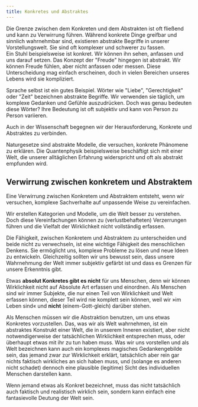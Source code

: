 ```yaml
---
title: Konkretes und Abstraktes  
--- 
```

Die Grenze zwischen dem Konkreten und dem Abstrakten ist oft fließend und kann zu Verwirrung führen. Während konkrete Dinge greifbar und sinnlich wahrnehmbar sind, existieren abstrakte Begriffe in unserer Vorstellungswelt. Sie sind oft komplexer und schwerer zu fassen.  
Ein Stuhl beispielsweise ist konkret. Wir können ihn sehen, anfassen und uns darauf setzen. Das Konzept der "Freude" hingegen ist abstrakt. Wir können Freude fühlen, aber nicht anfassen oder messen. Diese Unterscheidung mag einfach erscheinen, doch in vielen Bereichen unseres Lebens wird sie kompliziert.

Sprache selbst ist ein gutes Beispiel. Wörter wie "Liebe", "Gerechtigkeit" oder "Zeit" bezeichnen abstrakte Begriffe. Wir verwenden sie täglich, um komplexe Gedanken und Gefühle auszudrücken. Doch was genau bedeuten diese Wörter? Ihre Bedeutung ist oft subjektiv und kann von Person zu Person variieren.

Auch in der Wissenschaft begegnen wir der Herausforderung, Konkrete und Abstraktes zu verbinden. 

Naturgesetze sind abstrakte Modelle, die versuchen, konkrete Phänomene zu erklären. Die Quantenphysik beispielsweise beschäftigt sich mit einer Welt, die unserer alltäglichen Erfahrung widerspricht und oft als abstrakt empfunden wird.

## Verwirrung zwischen konkretem und Abstraktem

Eine Verwirrung zwischen Konkretem und Abstraktem entsteht, wenn wir versuchen, komplexe Sachverhalte auf unpassende Weise zu vereinfachen. 

Wir erstellen Kategorien und Modelle, um die Welt besser zu verstehen. Doch diese Vereinfachungen können zu (verlustbehafteten) Verzerrungen führen und die Vielfalt der Wirklichkeit nicht vollständig erfassen.

Die Fähigkeit, zwischen Konkretem und Abstraktem zu unterscheiden und beide nicht zu verwechseln, ist eine wichtige Fähigkeit des menschlichen Denkens. Sie ermöglicht uns, komplexe Probleme zu lösen und neue Ideen zu entwickeln. Gleichzeitig sollten wir uns bewusst sein, dass unsere Wahrnehmung der Welt immer subjektiv gefärbt ist und dass es Grenzen für unsere Erkenntnis gibt.

Etwas **absolut Konkretes gibt es nicht** für uns Menschen, denn wir können Wirklichkeit nicht auf Absolute Art erfassen und einordnen. Als Menschen sind wir immer Subjekte, die nur einen Teil von Wirklichkeit und Welt erfassen können, dieser Teil wird nie komplett sein können, weil wir »im Leben sind« und **nicht** (einem-Gott-gleich) darüber stehen. 

Als Menschen müssen wir die Abstraktion benutzen, um uns etwas Konkretes vorzustellen. Das, was wir als Welt wahrnehmen, ist ein abstraktes Konstrukt einer Welt, die in unserem Inneren existiert, aber nicht notwendigerweise der tatsächlichen Wirklichkeit entsprechen muss, oder überhaupt etwas mit ihr zu tun haben muss. Was wir uns vorstellen und als Welt bezeichnen kann auch ein komplexes magisches Gedankengebilde sein, das jemand zwar zur Wirklichkeit erklärt, tatsächlich aber rein gar nichts faktisch wirkliches an sich haben muss, und (solange es anderen nicht schadet) dennoch eine plausible (legitime) Sicht des individuellen Menschen darstellen kann.

Wenn jemand etwas als Konkret bezeichnet, muss das nicht tatsächlich auch faktisch und realistisch wirklich sein, sondern kann einfach eine fantasievolle Deutung der Welt sein. 

